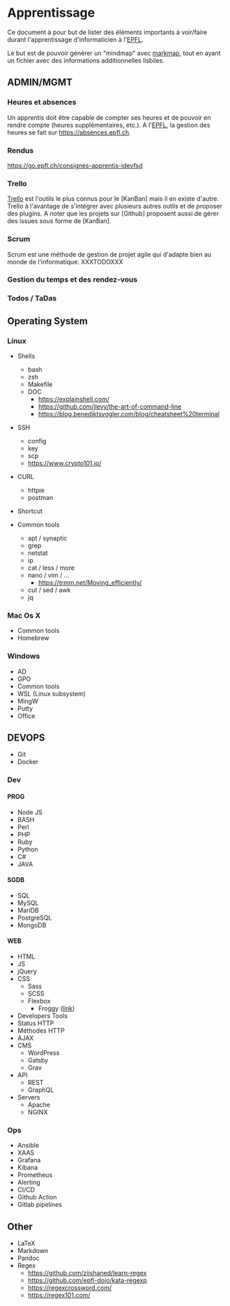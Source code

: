 # Apprentissage

Ce document à pour but de lister des éléments importants à voir/faire durant 
l'apprentissage d'informaticien à l'[EPFL].

Le but est de pouvoir générer un "mindmap" avec [markmap], tout en ayant un
fichier avec des informations additionnelles lisbiles.

## ADMIN/MGMT

### Heures et absences

Un apprentis doit être capable de compter ses heures et de pouvoir en
rendre compte (heures supplémentaires, etc.). A l'[EPFL], la gestion des heures
se fait sur https://absences.epfl.ch.

### Rendus

https://go.epfl.ch/consignes-apprentis-idevfsd

### Trello

[Trello](trello.com) est l'outils le plus connus pour le [KanBan] mais il en 
existe d'autre. Trello à l'avantage de s'intégrer avec plusieurs autres outils
et de proposer des plugins. A noter que les projets sur [Github] proposent 
aussi de gérer des issues sous forme de [KanBan].

### Scrum

Scrum est une méthode de gestion de projet agile qui d'adapte bien au monde de
l'informatique. XXXTODOXXX

### Gestion du temps et des rendez-vous


### Todos / TaDas 

## Operating System

### Linux

* Shells
  * bash
  * zsh
  * Makefile
  * DOC
    * https://explainshell.com/
    * https://github.com/jlevy/the-art-of-command-line
    * https://blog.benediktsvogler.com/blog/cheatsheet%20terminal

* SSH
  * config
  * key
  * scp
  * https://www.crypto101.io/
* CURL
  * httpie
  * postman
* Shortcut
* Common tools
  * apt / synaptic
  * grep
  * netstat
  * ip
  * cat / less / more
  * nano / vim / ...
    * https://trmm.net/Moving_efficiently/
  * cut / sed / awk
  * jq

### Mac Os X
* Common tools
* Homebrew

### Windows
* AD
* GPO
* Common tools
* WSL (Linux subsystem)
* MingW
* Putty
* Office

## DEVOPS
* Git
* Docker

### Dev
#### PROG
* Node JS
* BASH
* Perl
* PHP
* Ruby
* Python
* C#
* JAVA

#### SGDB
* SQL
* MySQL
* MariDB
* PostgreSQL
* MongoDB

#### WEB
* HTML
* JS
* jQuery
* CSS
  * Sass
  * SCSS
  * Flexbox
    * Froggy ([link]())
* Developers Tools
* Status HTTP
* Méthodes HTTP
* AJAX
* CMS
   * WordPress
   * Gatsby
   * Grav
* API
   * REST
   * GraphQL
* Servers
  * Apache
  * NGINX

### Ops
* Ansible
* XAAS
* Grafana
* Kibana
* Prometheus
* Alerting
* CI/CD
* Github Action
* Gitlab pipelines

## Other
* LaTeX
* Markdown
* Pandoc
* Regex
  * https://github.com/ziishaned/learn-regex
  * https://github.com/epfl-dojo/kata-regexp
  * https://regexcrossword.com/
  * https://regex101.com/




[EPFL]: https://www.epfl.ch
[markmap]: https://markmap.js.org